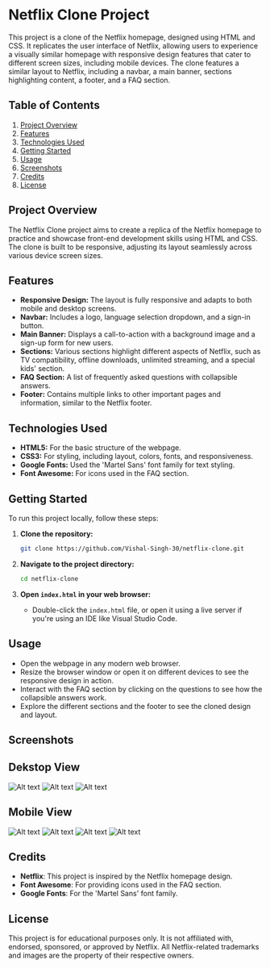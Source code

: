 # Netflix Clone Project

This project is a clone of the Netflix homepage, designed using HTML and CSS. It replicates the user interface of Netflix, allowing users to experience a visually similar homepage with responsive design features that cater to different screen sizes, including mobile devices. The clone features a similar layout to Netflix, including a navbar, a main banner, sections highlighting content, a footer, and a FAQ section.

## Table of Contents

1. [Project Overview](#project-overview)
2. [Features](#features)
3. [Technologies Used](#technologies-used)
4. [Getting Started](#getting-started)
5. [Usage](#usage)
6. [Screenshots](#screenshots)
7. [Credits](#credits)
8. [License](#license)

## Project Overview

The Netflix Clone project aims to create a replica of the Netflix homepage to practice and showcase front-end development skills using HTML and CSS. The clone is built to be responsive, adjusting its layout seamlessly across various device screen sizes.

## Features

- **Responsive Design:** The layout is fully responsive and adapts to both mobile and desktop screens.
- **Navbar:** Includes a logo, language selection dropdown, and a sign-in button.
- **Main Banner:** Displays a call-to-action with a background image and a sign-up form for new users.
- **Sections:** Various sections highlight different aspects of Netflix, such as TV compatibility, offline downloads, unlimited streaming, and a special kids' section.
- **FAQ Section:** A list of frequently asked questions with collapsible answers.
- **Footer:** Contains multiple links to other important pages and information, similar to the Netflix footer.

## Technologies Used

- **HTML5:** For the basic structure of the webpage.
- **CSS3:** For styling, including layout, colors, fonts, and responsiveness.
- **Google Fonts:** Used the 'Martel Sans' font family for text styling.
- **Font Awesome:** For icons used in the FAQ section.

## Getting Started

To run this project locally, follow these steps:

1. **Clone the repository:**

   ```bash
   git clone https://github.com/Vishal-Singh-30/netflix-clone.git

2. **Navigate to the project directory:**

    ```bash
    cd netflix-clone

3. **Open `index.html` in your web browser:**
    
    - Double-click the `index.html` file, or open it using a live server if you're using an IDE like Visual Studio Code.

## Usage

- Open the webpage in any modern web browser.
- Resize the browser window or open it on different devices to see the responsive design in action.
- Interact with the FAQ section by clicking on the questions to see how the collapsible answers work.
- Explore the different sections and the footer to see the cloned design and layout.

## Screenshots

## Dekstop View
![Alt text](https://github.com/Vishal-Singh-30/Vanilla-CSS-Major-Project-NetFlix-Clone/blob/main/pic%201%20pc.png?raw=true)
![Alt text](https://github.com/Vishal-Singh-30/Vanilla-CSS-Major-Project-NetFlix-Clone/blob/main/pic%202%20pc.png?raw=true)
![Alt text](https://github.com/Vishal-Singh-30/Vanilla-CSS-Major-Project-NetFlix-Clone/blob/main/pic%203%20pc.png?raw=true)

## Mobile View
![Alt text](https://github.com/Vishal-Singh-30/Vanilla-CSS-Major-Project-NetFlix-Clone/blob/main/pic%201%20mobile.jpg?raw=true)
![Alt text](https://github.com/Vishal-Singh-30/Vanilla-CSS-Major-Project-NetFlix-Clone/blob/main/pic%202%20mobile.jpg?raw=true)
![Alt text](https://github.com/Vishal-Singh-30/Vanilla-CSS-Major-Project-NetFlix-Clone/blob/main/pic%203%20mobile.jpg?raw=true)
![Alt text](https://github.com/Vishal-Singh-30/Vanilla-CSS-Major-Project-NetFlix-Clone/blob/main/pic%205%20mobile.jpg?raw=true)



## Credits

- **Netflix**: This project is inspired by the Netflix homepage design.
- **Font Awesome**: For providing icons used in the FAQ section.
- **Google Fonts**: For the 'Martel Sans' font family.

## License

This project is for educational purposes only. It is not affiliated with, endorsed, sponsored, or approved by Netflix. All Netflix-related trademarks and images are the property of their respective owners.
